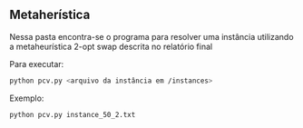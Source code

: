 ## Metaherística

Nessa pasta encontra-se o programa para resolver uma instância utilizando a metaheurística 2-opt swap descrita no relatório final

Para executar:
```sh
python pcv.py <arquivo da instância em /instances>
```

Exemplo:
```sh
python pcv.py instance_50_2.txt
```